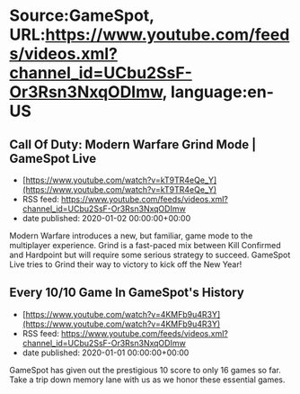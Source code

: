 # Source:GameSpot, URL:https://www.youtube.com/feeds/videos.xml?channel_id=UCbu2SsF-Or3Rsn3NxqODImw, language:en-US

## Call Of Duty: Modern Warfare Grind Mode | GameSpot Live
 - [https://www.youtube.com/watch?v=kT9TR4eQe_Y](https://www.youtube.com/watch?v=kT9TR4eQe_Y)
 - RSS feed: https://www.youtube.com/feeds/videos.xml?channel_id=UCbu2SsF-Or3Rsn3NxqODImw
 - date published: 2020-01-02 00:00:00+00:00

Modern Warfare introduces a new, but familiar, game mode to the multiplayer experience. Grind is a fast-paced mix between Kill Confirmed and Hardpoint but will require some serious strategy to succeed. GameSpot Live tries to Grind their way to victory to kick off the New Year!

## Every 10/10 Game In GameSpot's History
 - [https://www.youtube.com/watch?v=4KMFb9u4R3Y](https://www.youtube.com/watch?v=4KMFb9u4R3Y)
 - RSS feed: https://www.youtube.com/feeds/videos.xml?channel_id=UCbu2SsF-Or3Rsn3NxqODImw
 - date published: 2020-01-01 00:00:00+00:00

GameSpot has given out the prestigious 10 score to only 16 games so far. Take a trip down memory lane with us as we honor these essential games.

